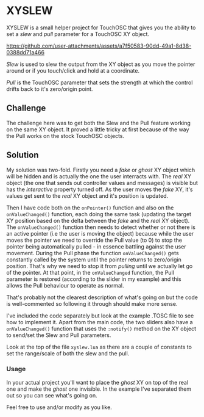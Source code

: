 # XYSLEW

XYSLEW is a small helper project for TouchOSC that gives you the ability to set a *slew* and *pull* parameter for a TouchOSC XY object.

https://github.com/user-attachments/assets/a7f50583-90dd-49a1-8d38-0388dd71a466

*Slew* is used to slew the output from the XY object as you move the pointer around or if you touch/click and hold at a coordinate.

*Pull* is the TouchOSC parameter that sets the strength at which the control drifts back to it's zero/origin point.

## Challenge

The challenge here was to get both the Slew and the Pull feature working on the same XY object. It proved a little tricky at first because of the way the Pull works on the stock TouchOSC objects.

## Solution

My solution was two-fold. Firstly you need a *fake* or *ghost* XY object which will be hidden and is actually the one the user interracts with. The *real* XY object (the one that sends out controller values and messages) is visible but has the *interactive* property turned off. As the user moves the *fake* XY, it's values get sent to the *real* XY object and it's position is updated.

Then I have code both on the `onPointer()` function and also on the `onValueChanged()` function, each doing the same task (updating the target XY position based on the delta between the *fake* and the *real* XY object). The `onValueChanged()` function then needs to detect whether or not there is an active pointer (i.e the user is moving the object) because while the user moves the pointer we need to override the Pull value (to 0) to stop the pointer being automatically pulled - in essence battling against the user movement. During the Pull phase the function `onValueChanged()` gets constantly called by the system until the pointer returns to zero/origin position. That's why we need to stop it from *pulling* until we actually let go of the pointer. At that point, in the `onValueChanged` function, the Pull parameter is restored (according to the slider in my example) and this allows the Pull behaviour to operate as normal.

That's probably not the clearest description of what's going on but the code is well-commented so following it through should make more sense.

I've included the code separately but look at the example .TOSC file to see how to implement it. Apart from the main code, the two sliders also have a `onValueChanged()` function that uses the `:notify()` method on the XY object to send/set the Slew and Pull parameters.

Look at the top of the file `xyslew.lua` as there are a couple of constants to set the range/scale of both the slew and the pull.

### Usage

In your actual project you'll want to place the *ghost* XY on top of the real one and make the *ghost* one invisible. In the example I've separated them out so you can see what's going on.

Feel free to use and/or modify as you like.
